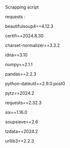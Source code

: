 Scrapping script

requests : 

beautifulsoup4==4.12.3

certifi==2024.8.30

charset-normalizer==3.3.2

idna==3.10

numpy==2.1.1

pandas==2.2.3

python-dateutil==2.9.0.post0

pytz==2024.2

requests==2.32.3

six==1.16.0

soupsieve==2.6

tzdata==2024.2

urllib3==2.2.3


